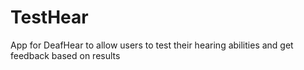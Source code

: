 # TestHear
App for DeafHear to allow users to test their hearing abilities and get feedback based on results
